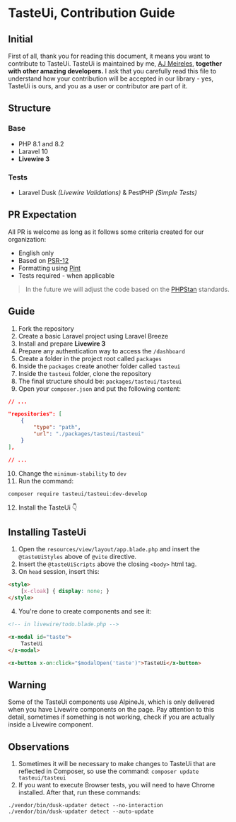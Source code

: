 # TasteUi, Contribution Guide

## Initial

First of all, thank you for reading this document, it means you want to contribute to TasteUi. TasteUi is maintained by me, [AJ Meireles](https://www.linkedin.com/in/devajmeireles/), **together with other amazing developers.** I ask that you carefully read this file to understand how your contribution will be accepted in our library - yes, TasteUi is ours, and you as a user or contributor are part of it.

## Structure

### Base

- PHP 8.1 and 8.2
- Laravel 10
- **Livewire 3**

### Tests

- Laravel Dusk _(Livewire Validations)_ & PestPHP _(Simple Tests)_

## PR Expectation

All PR is welcome as long as it follows some criteria created for our organization:

- English only
- Based on [PSR-12](https://www.php-fig.org/psr/psr-12/)
- Formatting using [Pint](https://laravel.com/docs/pint)
- Tests required - when applicable

> In the future we will adjust the code based on the [PHPStan](https://phpstan.org/) standards.

## Guide

1. Fork the repository
2. Create a basic Laravel project using Laravel Breeze
3. Install and prepare **Livewire 3**
4. Prepare any authentication way to access the `/dashboard`
5. Create a folder in the project root called `packages`
6. Inside the `packages` create another folder called `tasteui`
7. Inside the `tasteui` folder, clone the repository
8. The final structure should be: `packages/tasteui/tasteui`
9. Open your `composer.json` and put the following content: 
```json
// ...

"repositories": [
    {
        "type": "path",
        "url": "./packages/tasteui/tasteui"
    }
],

// ...
```
10. Change the `minimum-stability` to `dev`
11. Run the command:
```shell
composer require tasteui/tasteui:dev-develop
```
12. Install the TasteUi 👇

## Installing TasteUi

1. Open the `resources/view/layout/app.blade.php` and insert the `@tasteUiStyles` above of  `@vite` directive.
2. Insert the `@tasteUiScripts` above the closing `<body>` html tag.
3. On `head` session, insert this:
```html
<style>
    [x-cloak] { display: none; }
</style>
```
4. You're done to create components and see it:

```html
<!-- in livewire/todo.blade.php -->

<x-modal id="taste">
    TasteUi
</x-modal>

<x-button x-on:click="$modalOpen('taste')">TasteUi</x-button>
```

## Warning

Some of the TasteUi components use AlpineJs, which is only delivered when you have Livewire components on the page. Pay attention to this detail, sometimes if something is not working, check if you are actually inside a Livewire component.

## Observations

1. Sometimes it will be necessary to make changes to TasteUi that are reflected in Composer, so use the command: `composer update tasteui/tasteui`
2. If you want to execute Browser tests, you will need to have Chrome installed. After that, run these commands:
```shell
./vendor/bin/dusk-updater detect --no-interaction
./vendor/bin/dusk-updater detect --auto-update
```